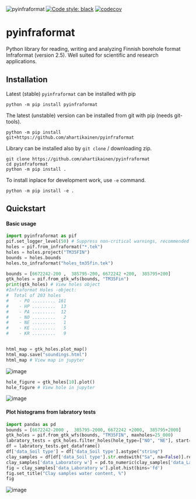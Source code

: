 ![pyinfraformat](https://github.com/ahartikainen/pyinfraformat/workflows/pyinfraformat/badge.svg?branch=master) [![Code style: black](https://img.shields.io/badge/code%20style-black-000000.svg)](https://github.com/ambv/black) [![codecov](https://codecov.io/gh/ahartikainen/pyinfraformat/branch/master/graph/badge.svg)](https://codecov.io/gh/ahartikainen/pyinfraformat)


# pyinfraformat
Python library for reading, writing and analyzing Finnish borehole format Infraformat (version 2.5). 
Well suited for scientific and research applications.

## Installation

Latest (stable) `pyinfraformat` can be installed with pip

    python -m pip install pyinfraformat

The latest (unstable) version can be installed from git with pip (needs git-tools).

    python -m pip install git+https://github.com/ahartikainen/pyinfraformat

Library can be installed also by `git clone` / downloading zip.

    git clone https://github.com/ahartikainen/pyinfraformat
    cd pyinfraformat
    python -m pip install .

To install inplace for development work, use `-e` command.

    python -m pip install -e .

## Quickstart
#### Basic usage
```python
import pyinfraformat as pif
pif.set_logger_level(50) # Suppress non-critical warnings, recommended for large files
holes = pif.from_infraformat("*.tek")
holes = holes.project("TM35FIN")
bounds = holes.bounds
holes.to_infraformat("holes_tm35fin.tek")

bounds = [6672242-200 ,  385795-200, 6672242 +200,  385795+200]
gtk_holes = pif.from_gtk_wfs(bounds, "TM35Fin")
print(gtk_holes) # View holes object
#Infraformat Holes -object:
#  Total of 203 holes
#    - PO ......... 161
#    - HP .........  13
#    - PA .........  12
#    - NO .........   2
#    - NE .........   1
#    - KE .........   5
#    - KR .........   9


html_map = gtk_holes.plot_map()
html_map.save("soundings.html")
html_map # View map in jupyter
```
![image](https://github.com/user-attachments/assets/a463e181-4ab4-479d-94f6-edcb19c0f598)

```python
hole_figure = gtk_holes[10].plot()
hole_figure # View hole in jupyter
```

![image](https://github.com/user-attachments/assets/33b9c797-b084-44b2-88c8-dadd15fc540f)

#### Plot histograms from labratory tests
```python
import pandas as pd
bounds = [6672242-2000 ,  385795-2000, 6672242 +2000,  385795+2000]
gtk_holes = pif.from_gtk_wfs(bounds, "TM35FIN", maxholes=25_000)
labratory_tests = gtk_holes.filter_holes(hole_type=["NO", "NE"], start="1990-01-01")
df = labratory_tests.get_dataframe()
df['data_Soil type'] = df['data_Soil type'].astype("string")
clay_samples = df[df['data_Soil type'].str.endswith("Sa", na=False)].reset_index()
clay_samples['data_Laboratory w'] = pd.to_numeric(clay_samples['data_Laboratory w'])
fig = clay_samples['data_Laboratory w'].plot.hist(bins='fd')
fig.set_title("Clay samples water content, %")
fig
```
![image](https://github.com/user-attachments/assets/e3e6030b-ccfc-4c59-9929-40a7f9900fa4)
